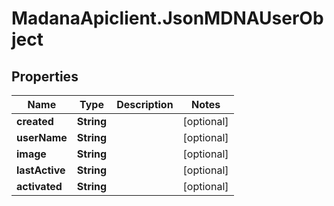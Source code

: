 # MadanaApiclient.JsonMDNAUserObject

## Properties

Name | Type | Description | Notes
------------ | ------------- | ------------- | -------------
**created** | **String** |  | [optional] 
**userName** | **String** |  | [optional] 
**image** | **String** |  | [optional] 
**lastActive** | **String** |  | [optional] 
**activated** | **String** |  | [optional] 


